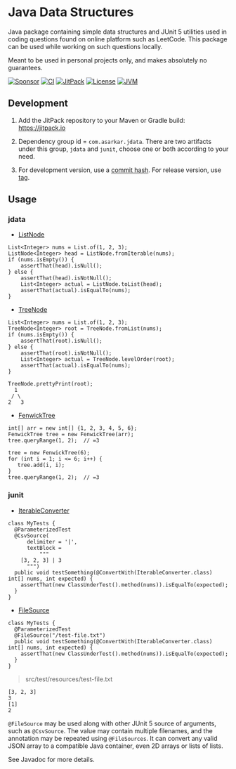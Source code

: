 # Java Data Structures
Java package containing simple data structures and JUnit 5 utilities used in coding questions 
found on online platform such as LeetCode. This package can be used while working on such
questions locally.

Meant to be used in personal projects only, and makes absolutely no guarantees.

[![Sponsor](https://img.shields.io/badge/Sponsor-%E2%9D%A4-black?style=for-the-badge&logo=github&color=%23fe8e86)](https://github.com/sponsors/asarkar)
[![CI](<https://img.shields.io/github/actions/workflow/status/asarkar/jdata/ci.yml?branch=main&style=for-the-badge&logo=github>)](https://github.com/asarkar/grpc-test/actions?query=workflow%3A%22CI%22)
[![JitPack](https://img.shields.io/jitpack/version/com.asarkar/jdata?style=for-the-badge&logo=jitpack&color=blue)](https://jitpack.io/#com.asarkar/jdata)
[![License](https://img.shields.io/github/license/asarkar/jdata?style=for-the-badge&logo=apache&color=brightgreen)](https://www.apache.org/licenses/LICENSE-2.0)
[![JVM](https://img.shields.io/badge/dynamic/regex?style=for-the-badge&logo=openjdk&color=blue&label=JVM&url=https%3A%2F%2Fraw.githubusercontent.com%2Fasarkar%2Fjdata%2Frefs%2Fheads%2Fmain%2F.java-version&search=%5Cd%2B)](https://github.com/asarkar/jdata/blob/main/.java-version)

## Development

1. Add the JitPack repository to your Maven or Gradle build:
   https://jitpack.io

2. Dependency group id = `com.asarkar.jdata`. There are two artifacts under this group,
   `jdata` and `junit`, choose one or both according to your need.

3. For development version, use a [commit hash](https://github.com/asarkar/jdata/commits/).
   For release version, use [tag](https://github.com/asarkar/jdata/tags).

## Usage

### jdata

* [ListNode](jdata/src/main/java/com/asarkar/data/ListNode.java)

```
List<Integer> nums = List.of(1, 2, 3);
ListNode<Integer> head = ListNode.fromIterable(nums);
if (nums.isEmpty()) {
    assertThat(head).isNull();
} else {
    assertThat(head).isNotNull();
    List<Integer> actual = ListNode.toList(head);
    assertThat(actual).isEqualTo(nums);
}
```
* [TreeNode](jdata/src/main/java/com/asarkar/data/TreeNode.java)

```
List<Integer> nums = List.of(1, 2, 3);
TreeNode<Integer> root = TreeNode.fromList(nums);
if (nums.isEmpty()) {
    assertThat(root).isNull();
} else {
    assertThat(root).isNotNull();
    List<Integer> actual = TreeNode.levelOrder(root);
    assertThat(actual).isEqualTo(nums);
}

TreeNode.prettyPrint(root);
  1
 / \
2   3
```

* [FenwickTree](jdata/src/main/java/com/asarkar/data/FenwickTree.java)

```
int[] arr = new int[] {1, 2, 3, 4, 5, 6};
FenwickTree tree = new FenwickTree(arr);
tree.queryRange(1, 2);  // =3

tree = new FenwickTree(6);
for (int i = 1; i <= 6; i++) {
   tree.add(i, i);
}
tree.queryRange(1, 2);  // =3
```

### junit

* [IterableConverter](junit/src/main/java/com/asarkar/junit/IterableConverter.java)

```
class MyTests {
  @ParameterizedTest
  @CsvSource(
      delimiter = '|',
      textBlock =
          """
    [3, 2, 3] | 3
      """)
  public void testSomething(@ConvertWith(IterableConverter.class) int[] nums, int expected) {
    assertThat(new ClassUnderTest().method(nums)).isEqualTo(expected);
  }
}
```

* [FileSource](junit/src/main/java/com/asarkar/junit/FileSource.java)

```
class MyTests {
  @ParameterizedTest
  @FileSource("/test-file.txt")
  public void testSomething(@ConvertWith(IterableConverter.class) int[] nums, int expected) {
    assertThat(new ClassUnderTest().method(nums)).isEqualTo(expected);
  }
}
```

> src/test/resources/test-file.txt

```
[3, 2, 3]
3
[1]
2
```

`@FileSource` may be used along with other JUnit 5 source of arguments, such as `@CsvSource`.
The value may contain multiple filenames, and the annotation may be repeated using `@FileSources`.
It can convert any valid JSON array to a compatible Java container, even 2D arrays or lists of lists.

See Javadoc for more details.
